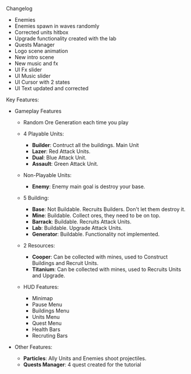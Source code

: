 Changelog

- Enemies 
- Enemies spawn in waves randomly
- Corrected units hitbox
- Upgrade functionality created with the lab
- Quests Manager
- Logo scene animation
- New intro scene
- New music and fx
- UI Fx slider
- UI Music slider
- UI Cursor with 2 states
- UI Text updated and corrected 

Key Features:

- Gameplay Features

	- Random Ore Generation each time you play
	
	- 4 Playable Units:
		- **Builder**: Contruct all the buildings. Main Unit
		- **Lazer**: Red Attack Units. 
		- **Dual**: Blue Attack Unit.
		- **Assault**: Green Attack Unit.

	- Non-Playable Units:
		- **Enemy**: Enemy main goal is destroy your base.

	- 5 Building:
		- **Base**: Not Buildable. Recruits Builders. Don't let them destroy it.
		- **Mine**: Buildable. Collect ores, they need to be on top.
		- **Barrack**: Buildable. Recruits Attack Units.
		- **Lab**: Buildable. Upgrade Attack Units.
		- **Generator**: Buildable. Functionality not implemented.
	
	- 2 Resources:
		- **Cooper**: Can be collected with mines, used to Construct Buildings and Recruit Units.
		- **Titanium**: Can be collected with mines, used to Recruits Units and Upgrade.
	
	- HUD Features:
		- Minimap
		- Pause Menu
		- Buildings Menu
		- Units Menu
		- Quest Menu
		- Health Bars
		- Recruting Bars

- Other Features:

	- **Particles**: Ally Units and Enemies shoot projectiles.
	- **Quests Manager**: 4 quest created for the tutorial
		


